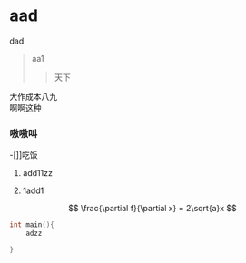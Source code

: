 # aad
dad
>aa1
>>天下

大作成本八九  
啊啊这种
 
### 嗷嗷叫
-[]]吃饭

 1. add11zz
 
 2. 1add1

$$
    \frac{\partial f}{\partial x} = 2\sqrt{a}x
$$

```c
int main(){
    adzz

}